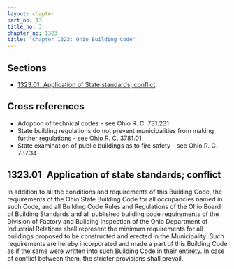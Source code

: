 ```yaml
---
layout: chapter
part_no: 13
title_no: 3
chapter_no: 1323
title: "Chapter 1323: Ohio Building Code"
---
```


## Sections

* [1323.01   Application of State standards; conflict](#132301-application-of-state-standards-conflict)

## Cross references

* Adoption of technical codes - see Ohio R. C. 731.231
* State building regulations do not prevent municipalities from making further
regulations - see Ohio R. C. 3781.01
* State examination of public buildings as to fire safety - see Ohio R. C.
737.34

## 1323.01   Application of state standards; conflict

In addition to all the conditions and requirements of this Building Code,
the requirements of the Ohio State Building Code for all occupancies named in
such Code, and all Building Code Rules and Regulations of the Ohio Board of
Building Standards and all published building code requirements of the Division
of Factory and Building Inspection of the Ohio Department of Industrial
Relations shall represent the minimum requirements for all buildings proposed
to be constructed and erected in the Municipality. Such requirements are hereby
incorporated and made a part of this Building Code as if the same were written
into such Building Code in their entirety. In case of conflict between them,
the stricter provisions shall prevail.
